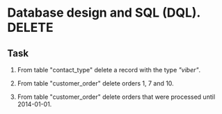 # Database design and SQL (DQL). DELETE

## Task

1. From table "contact_type" delete a record with the type *"viber"*.

2. From table "customer_order" delete orders 1, 7 and 10.

3. From table "customer_order" delete orders that were processed until 2014-01-01.

